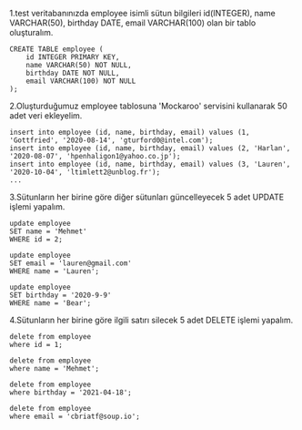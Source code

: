 1.test veritabanınızda employee isimli sütun bilgileri id(INTEGER), name VARCHAR(50), birthday DATE, email VARCHAR(100) olan bir tablo oluşturalım.   
```
CREATE TABLE employee (
    id INTEGER PRIMARY KEY, 
	name VARCHAR(50) NOT NULL, 
	birthday DATE NOT NULL, 
	email VARCHAR(100) NOT NULL
);
```

2.Oluşturduğumuz employee tablosuna 'Mockaroo' servisini kullanarak 50 adet veri ekleyelim.   
```
insert into employee (id, name, birthday, email) values (1, 'Gottfried', '2020-08-14', 'gturford0@intel.com');
insert into employee (id, name, birthday, email) values (2, 'Harlan', '2020-08-07', 'hpenhaligon1@yahoo.co.jp');
insert into employee (id, name, birthday, email) values (3, 'Lauren', '2020-10-04', 'ltimlett2@unblog.fr');
...
```

3.Sütunların her birine göre diğer sütunları güncelleyecek 5 adet UPDATE işlemi yapalım.   
```
update employee
SET name = 'Mehmet'
WHERE id = 2;

update employee
SET email = 'lauren@gmail.com'
WHERE name = 'Lauren';

update employee
SET birthday = '2020-9-9'
WHERE name = 'Bear';
```

4.Sütunların her birine göre ilgili satırı silecek 5 adet DELETE işlemi yapalım.   
```
delete from employee
where id = 1;

delete from employee
where name = 'Mehmet';

delete from employee
where birthday = '2021-04-18';

delete from employee
where email = 'cbriatf@soup.io';
```
